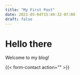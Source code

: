 ```yaml
---
title: "My First Post"
date: 2021-05-04T15:49:32-07:00
draft: false
---
```


# Hello there

Welcome to my blog!

{{< form-contact action="" >}}